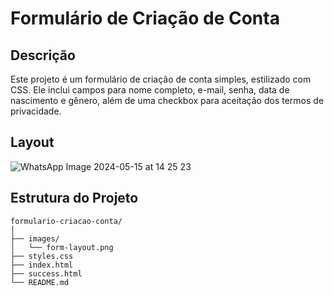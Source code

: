 # Formulário de Criação de Conta

## Descrição

Este projeto é um formulário de criação de conta simples, estilizado com CSS. Ele inclui campos para nome completo, e-mail, senha, data de nascimento e gênero, além de uma checkbox para aceitação dos termos de privacidade.

## Layout

![WhatsApp Image 2024-05-15 at 14 25 23](https://github.com/samuelbra/projetos_e_estudos/assets/68450092/39c0ac18-08ef-4dc1-ace3-aa8927b30576)

## Estrutura do Projeto

```plaintext
formulario-criacao-conta/
│
├── images/
│   └── form-layout.png
├── styles.css
├── index.html
├── success.html
└── README.md
```
